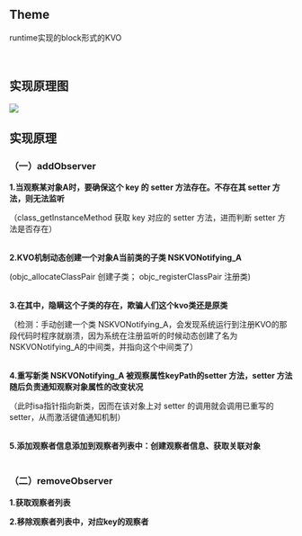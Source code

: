 ## Theme
runtime实现的block形式的KVO

</br>


##  实现原理图
![](http://or8jbn4mz.bkt.clouddn.com/17-8-10/18450982.jpg)


## 实现原理

### （一）addObserver

<b> 1.当观察某对象A时，要确保这个 key 的 setter 方法存在。不存在其 setter 方法，则无法监听 </b>

（class_getInstanceMethod 获取 key 对应的 setter 方法，进而判断 setter 方法是否存在）
<br> </br>


<b> 2.KVO机制动态创建一个对象A当前类的子类 NSKVONotifying_A  </b>

(objc_allocateClassPair 创建子类； objc_registerClassPair 注册类)
<br> </br>


<b> 3.在其中，隐瞒这个子类的存在，欺骗人们这个kvo类还是原类 </b>

（检测：手动创建一个类 NSKVONotifying_A，会发现系统运行到注册KVO的那段代码时程序就崩溃，因为系统在注册监听的时候动态创建了名为NSKVONotifying_A的中间类，并指向这个中间类了）
<br> </br>


<b> 4.重写新类 NSKVONotifying_A 被观察属性keyPath的setter 方法，setter 方法随后负责通知观察对象属性的改变状况 </b>

（此时isa指针指向新类，因而在该对象上对 setter 的调用就会调用已重写的 setter，从而激活键值通知机制）
<br> </br>


<b> 5.添加观察者信息添加到观察者列表中：创建观察者信息、获取关联对象 </b>
<br> </br>


### （二）removeObserver 

<b> 1.获取观察者列表 </b>

<b> 2.移除观察者列表中，对应key的观察者 </b>
<br> </br>

